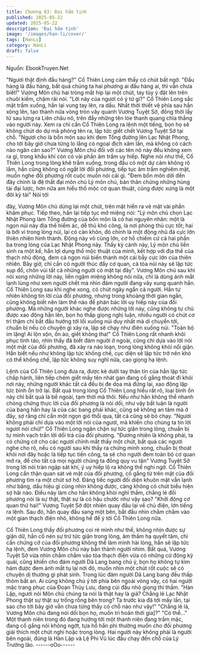 ```yaml
---
title: Chương 83: Đại hãm tịnh
published: 2025-05-22
updated: 2025-05-22
description: 'Đại hãm tịnh'
image: '/images/han-li/cover/'
tags: [HanLi]
category: HanLi
draft: false
---
```


Nguồn: EbookTruyen.Net

"Ngươi thật định đầu hàng?" Cổ Thiên Long cảm thấy có chút bất
ngờ.
"Đầu hàng là đầu hàng, bất quá chúng ta hai phương ai đầu hàng
ai, thì vẫn chưa biết!" Vương Môn chủ hai tròng mắt híp lại một
chút, tay tùy ý đặt lên trên chuôi kiếm, chậm rãi nói.
"Lời này của ngươi có ý tứ gì?" Cổ Thiên Long sắc mặt trầm
xuống, hắn lại vung tay lên, ra dấu.
Nhất thời thiết vệ phía sau hắn xông lên, tạo thành nửa vòng tròn
vây quanh Vương Tuyệt Sở, đồng thời lấy từ sau lưng ra Liên
châu nõ, trên đầy những tên lóe thanh quang chĩa thẳng vào
người này.
Xem ra chỉ cần Cổ Thiên Long ra lệnh một tiếng, bọn họ sẽ không
chút do dự mà phóng tên ra, lập tức giết chết Vương Tuyệt Sở tại
chỗ.
"Ngươi cho là bổn môn sau khi đem Tổng đường lên Lạc Nhật
Phong, cho tới bây giờ chưa từng lo lắng có ngoại địch xâm lấn,
mà không có cách nào ngăn cản sao?" Vương Môn chủ đối với
các tên nõ này đều không xem ra gì, trong khẩu khí còn có vài
phần âm trầm uy hiếp.
Nghe nói như thế, Cổ Thiên Long trong lòng khẽ trầm xuống,
trong đầu có một dự cảm không rõ lắm, hắn cũng không có ngắt
lời đối phương, tiếp tục âm trầm nghiêm mặt, muốn nghe đối
phương rốt cuộc muốn nói cái gì.
"Đem bổn môn dời đến đây chính là đệ thất đại môn chủ Lý môn
chủ, bản thân chửng những hùng tài đại lược, hơn nữa am hiểu
thổ mộc cơ quan thuật, cũng được xưng là một đời kỳ tài" Nói tới

đây, Vương Môn chủ dừng lại một chút, trên mặt hiển ra vẻ mặt
vài phần khâm phục.
Tiếp theo, hắn lại tiếp tục mở miệng nói:
"Lý môn chủ chọn Lạc Nhật Phong làm Tổng đường của bổn môn
là có hai nguyên nhân: một là ngọn núi này địa thế hiểm ác, dễ
thủ khó công, là nơi phòng thủ cực tốt; hai là bởi vì trong lòng núi,
lại có càn khôn, đó chính là một động nhũ đá cực lớn thiên nhiên
hình thành. Động này vô cùng lớn, cơ hồ chiếm cứ cả hai phần ba
trong lòng của Lạc Nhật Phong này. Thấy kỳ cảnh này, Lý môn
chủ liền sinh ra một kế, hắn lợi dụng thổ mộc thuật của mình, kết
hợp với địa thế của thạch nhũ động, đem cả ngọn núi biến thành
một cái bẫy cực lớn của thiên nhiên. Bây giờ, chỉ cần có người
thúc đẩy cơ quan, cả tòa núi này sẽ lập tức sụp đổ, chôn vùi tất cả
những người có mặt tại đây".
Vương Môn chủ sau khi nói xong những lời này, liền ngậm miệng
không nói nữa, chỉ là dùng ánh mắt lạnh lùng như xem người chết
mà nhìn đám người đang vây xung quanh hắn.
Cổ Thiên Long sau khi nghe xong, có chút ngây ngẩn cả người.
Hắn tự nhiên không tin lời của đối phương, nhưng trong khoảng
thời gian ngắn, cũng không biết nên làm thế nào để phản bác lời
uy hiếp này của đối phương.
Mà những người khác nghe được những lời này, cũng không tự
chủ được xao động hẳn lên, bọn họ thấp giọng nghị luận, nhiều
người có chút cơ trí thậm chí bắt đầu hướng tới lối xuống núi duy
nhất mà di chuyển tới, chuẩn bị nếu có chuyện gì xảy ra, lập sẽ
chạy như điên xuống núi.
"Toàn bộ im lặng! Ai lộn xộn, ồn ào, giết không tha!"
Cổ Thiên Long rất nhanh khôi phục tỉnh táo, nhìn thấy đã biết đám
người ở ngoài, cũng chỉ dựa vào lời nói một mặt của đối phương,
đã xảy ra náo loạn, trong lòng không khỏi nổi giận. Hắn biết nếu
như không lập tức khống chế, cục diện sẽ lập tức trở nên khó có
thể khống chế, lập tức không suy nghĩ nữa, cao giọng hạ lệnh.

Lệnh của Cổ Thiên Long đưa ra, được kẻ dưới tay thân tín của
hắn lập tức chấp hành, liên tiếp chém giết mấy tên nhát gan đang
cố gắng thoát đi khỏi nơi này, những người khác tất cả đều bị đe
dọa mà đứng lại, xao động lập tức bình ổn trở lại.
Bất quá trong lòng Cổ Thiên Long hiểu rất rõ, loại bình ổn này chỉ
bất quá là bề ngoài, tạm thời mà thôi. Nếu như hắn không thể
nhanh chóng chứng thực lời của đối phương là nói dối, như vậy
bất luận là người của bang hắn hay là của các bang phái khác,
cũng sẽ không an tâm mà ở đây, sợ rằng chỉ cần một ngọn gió
thổi qua, tất cả cũng sẽ bỏ chạy.
"Ngươi không phải chỉ dựa vào một lời nói của ngươi, mà khiến
cho chúng ta tin lời ngươi nói chứ!" Cổ Thiên Long ngăn chận sự
tức giận trong lòng, chuẩn bị tự mình vạch trần lời dối trá của đối
phương.
"Đương nhiên là không phải, ta có chứng cớ cho các ngươi chính
mắt thấy một chút, bất quá các ngươi nghe cho rõ, nếu có người
sau khi thấy ra chứng minh xong, chuẩn bị thoát khỏi nơi đây
hoặc là tiếp tục tiến công, ta sẽ cho người đem toàn bộ cơ quan
mở ra, để cho tất cả mọi người chúng ta đồng quy vu tận" Vương
Tuyệt Sở trong lời nói tràn ngập sát khí, ý uy hiếp lộ ra không thể
nghi ngờ.
Cổ Thiên Long cẩn thận quan sát vẻ mặt của đối phương, cố
gắng từ trên mặt của đối phương tìm ra một chút sơ hở. Đáng tiếc
người đối diện khuôn mặt vẫn lạnh như băng, dấu hiệu gì cũng
nhìn không được, càng không có chút biểu hiện sợ hãi nào.
Điều này làm cho hắn không khỏi nghĩ thầm, chẳng lẻ đối phương
nói là sự thật, thật sự là có hậu chước như vậy sao?
"Khởi động cơ quan thứ hai!" Vương Tuyệt Sở đột nhiên quay đầu
lại về chủ điện, lớn tiếng ra lệnh.
Sau đó, hắn quay đầu sang một bên, bắt đầu nhìn chằm chằm
vào một gian thạch điện nhỏ, không hề để ý tới Cổ Thiên Long
nữa.

Cổ Thiên Long thấy đối phương coi rẻ mình như thế, không nhịn
được sự giận dữ, hắn cố nén sự trứ tức giận trong lòng, âm thầm
hạ quyết tâm, chỉ cần chứng cớ của đối phương không thể làm
mình hài lòng, hắn sẽ lập tức hạ lệnh, đem Vương Môn chủ này
bắn thành người nhím.
Bất quá, Vương Tuyệt Sở vừa nhìn chằm chằm vào tòa thạch
điện vừa có những cử động kỳ quái, cũng khiến cho đám người
Dã Lang bang chú ý, bọn họ không tự kìm hãm được đem ánh
mắt tụ lại nơi đó, muốn nhìn một chút rốt cuộc sẽ có chuyện dị
thường gì phát sinh.
Trong lúc đám người Dã Lang bang đều thấp thỏm bất an. Ai
cũng không chú ý tới phía bên ngoài vòng vây, có hai người mặc
trang phục của Đoạn Thủy Lưu, đang cúi đầu nhỏ giọng thì thầm.
"Hàn Lập, ngươi nói Môn chủ chúng ta nói là thật hay là giả?
Chẳng lẻ Lạc Nhật Phong thật sự thật sự trống rỗng bên trong?
Ta trước kia đã tới mấy lần, tại sao cho tới bây giờ vẫn chưa từng
thấy có chỗ nào như vậy!"
"Chẳng lẽ là, Vương Môn chủ đang nói dối bọn họ, muốn trì hoãn
thời gia]?"
"Có thể…"
Một thanh niên trong đó đang hướng tới một thanh niên đang
trầm mặc, đang cố gắng nói không ngớt, tựa hồ hắn phi thường
muốn cho đối phương giải thích một chút nghi hoặc trong lòng.
Hai người này không phải là người bên ngoài, đúng là Hàn Lập
và Lệ Phi Vũ lúc đầu chạy đến chỗ của Lý Trưởng lão.
------oOo------

